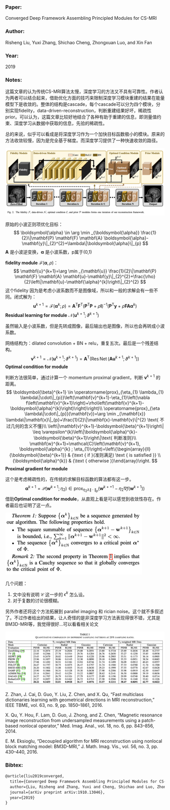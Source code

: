 ### Paper:

Converged Deep Framework Assembling Principled Modules for CS-MRI

### Author:

Risheng Liu, Yuxi Zhang, Shichao Cheng, Zhongxuan Luo, and Xin Fan

### Year:

2019

### Notes:

这篇文章的认为传统CS-MRI算法太慢，深度学习的方法又不具有可靠性。作者认为两者可以结合起来，借助优化方面的技巧来限制深度学习模块重建的结果在能量模型下是收敛的。整体的结构是cascade，每个cascade可以分为四个模块，分别实现fidelity，data-driven-reconstruction，判断重建结果好坏，稀疏性prior。可以认为，这篇文章比较好地结合了各种有助于重建的信息，即测量值约束、深度学习从数据中获取的信息，先验的稀疏性。

总的来说，似乎可以看成是将深度学习作为一个加快目标函数极小的模块。原来的方法收敛较慢，因为是完全基于梯度。而深度学习提供了一种快速收敛的路径。

![](https://raw.githubusercontent.com/Theodore-PKU/pictures/master/%E6%88%AA%E5%B1%8F2019-12-15%E4%B8%8B%E5%8D%886.13.32.png)

原始的小波正则项优化目标：
$$
\boldsymbol{\alpha} \in \arg \min _{\boldsymbol{\alpha}} \frac{1}{2}\|\mathbf{P} \mathbf{F} \mathbf{A} \boldsymbol{\alpha}-\mathbf{y}\|_{2}^{2}+\lambda\|\boldsymbol{\alpha}\|_{p}
$$
$\mathbf{A}$ 是小波逆变换，$\boldsymbol{\alpha}$ 是小波系数，p属于(0,1) 

**fidelity module** $\mathcal{F}(\boldsymbol{\alpha}, \rho)$：
$$
\mathbf{u}^{k+1}=\arg \min _{\mathbf{u}} \frac{1}{2}\|\mathbf{P} \mathbf{F} \mathbf{A} \mathbf{u}-\mathbf{y}\|_{2}^{2}+\frac{\rho}{2}\left\|\mathbf{u}-\mathbf{\alpha}^{k}\right\|_{2}^{2}
$$
这个fidelity 因为是考虑小波系数而不是图像域，所以和一般的求解会有一些不同。闭式解为：
$$
\mathbf{u}^{k+1}=\mathcal{F}\left(\boldsymbol{\alpha}^{k} ; \rho\right)=\mathbf{A}^{\mathrm{T}} \mathbf{F}^{\mathrm{T}}\left(\mathbf{P}^{\mathrm{T}} \mathbf{P}+\rho \mathbf{I}\right)^{-1}\left(\mathbf{P}^{\mathrm{T}} \mathbf{y}+\rho \mathbf{F} \mathbf{A} \boldsymbol{\alpha}^{k}\right)
$$
**Residual learning for module** $\mathcal{N}\left(\mathbf{u}^{k+1} ; \vartheta^{k+1}\right)$

虽然输入是小波系数，但是先转成图像，最后输出也是图像，所以也会再转成小波系数。

网络结构为：dilated convolution + BN + relu，重复五次。最后是一个残差结构。
$$
\mathbf{v}^{k+1}=\mathcal{N}\left(\mathbf{u}^{k+1} ; \vartheta^{k+1}\right)=\mathbf{A}^{\mathrm{T}}\left(\operatorname{Res} \operatorname{Net}\left(\mathbf{A} \mathbf{u}^{k+1} ; \vartheta^{k+1}\right)\right)
$$
**Optimal condition for module**

判断方法很简单，通过计算一个 momentum proximal gradient，判断 $\mathbf{v}^{k+1}$ 的距离。
$$
\boldsymbol{\beta}^{k+1} \in \operatorname{prox}_{\eta_{1} \lambda_{1} \lambda\|\cdot\|_{p}}\left(\mathbf{v}^{k+1}-\eta_{1}\left(\nabla f\left(\mathbf{v}^{k+1}\right)+\rho\left(\mathbf{v}^{k+1}-\boldsymbol{\alpha}^{k}\right)\right)\right)\\
\operatorname{prox}_{\eta \lambda\|\cdot\|_{p}}(\mathbf{v})=\arg \min _{\mathbf{x}} \lambda\|\mathbf{x}\|_{p}+\frac{1}{2}\|\mathbf{x}-\mathbf{v}\|^{2} \text{ 不过几何的含义不懂}\\
\left\|\mathbf{v}^{k+1}-\boldsymbol{\beta}^{k+1}\right\| \leq \varepsilon^{k}\left\|\boldsymbol{\alpha}^{k}-\boldsymbol{\beta}^{k+1}\right\|\text{ 判断准则}\\
\mathbf{w}^{k+1}=\mathcal{C}\left(\mathbf{v}^{k+1}, \boldsymbol{\alpha}^{k} ; \eta_{1}\right)=\left\{\begin{array}{ll}{\boldsymbol{\beta}^{k+1}} & {\text { if }(准则满足) \text { is satisfied }} \\ {\boldsymbol{\alpha}^{k}} & {\text { otherwise }}\end{array}\right.
$$
**Proximal gradient for module**

这个是考虑稀疏性的，在传统的求解目标函数的算法都有这一步。
$$
\boldsymbol{\alpha}^{k+1}=\mathcal{P}\left(\mathbf{w}^{k+1} ; \eta_{2}\right) \in \operatorname{prox}_{\eta_{2} \lambda\|\cdot\|_{p}}\left(\mathbf{w}^{k++1}-\eta_{2} \nabla f\left(\mathbf{w}^{k+1}\right)\right)
$$
借助**Optimal condition for module**，从直观上看是可以感觉到收敛性存在。作者最后也证明了这一点。

<img src="https://raw.githubusercontent.com/Theodore-PKU/pictures/master/%E6%88%AA%E5%B1%8F2019-12-15%E4%B8%8B%E5%8D%886.37.06.png" style="zoom:50%;" />

几个问题：

1. 文中没有说明 $\mathcal{C}$ 这一步的 $\epsilon^k$ 怎么设。
2. 对于复数的讨论很模糊。

另外作者还将这个方法拓展到 parallel imaging 和 rician noise。这个就不多叙述了。不过作者给出的结果，让人奇怪的是非深度学习方法表现得很不错，尤其是 BM3D-MRI等，我觉得很好...可以看看相关论文

![](https://raw.githubusercontent.com/Theodore-PKU/pictures/master/%E6%88%AA%E5%B1%8F2019-12-15%E4%B8%8B%E5%8D%886.38.09.png)

Z. Zhan, J. Cai, D. Guo, Y. Liu, Z. Chen, and X. Qu, “Fast multiclass dictionaries learning with geometrical directions in MRI reconstruction,” IEEE TBME, vol. 63, no. 9, pp. 1850–1861, 2016.

X. Qu, Y. Hou, F. Lam, D. Guo, J. Zhong, and Z. Chen, “Magnetic resonance image reconstruction from undersampled measurements using a patch-based nonlocal operator,” Med. Imag. Anal., vol. 18, no. 6, pp. 843–856, 2014.

E. M. Eksioglu, “Decoupled algorithm for MRI reconstruction using nonlocal block matching model: BM3D-MRI,” J. Math. Imag. Vis., vol. 56, no. 3, pp. 430–440, 2016.

### Bibtex:

```latex
@article{liu2019converged,
  title={Converged Deep Framework Assembling Principled Modules for CS-MRI},
  author={Liu, Risheng and Zhang, Yuxi and Cheng, Shichao and Luo, Zhongxuan and Fan, Xin},
  journal={arXiv preprint arXiv:1910.13046},
  year={2019}
}
```